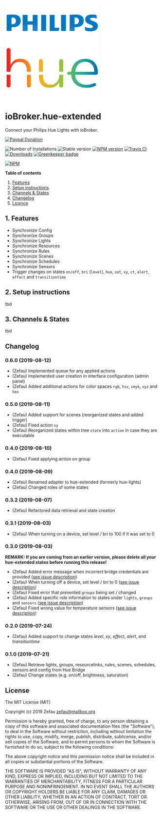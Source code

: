 ![Logo](admin/hue-extended.png)
# ioBroker.hue-extended
Connect your Philips Hue Lights with ioBroker.

[![Paypal Donation](https://img.shields.io/badge/paypal-donate%20|%20spenden-blue.svg)](https://www.paypal.com/cgi-bin/webscr?cmd=_s-xclick&hosted_button_id=S45U45EHXGQHN&source=url)

![Number of Installations](http://iobroker.live/badges/hue-extended-installed.svg)
![Stable version](http://iobroker.live/badges/hue-extended-stable.svg)
[![NPM version](http://img.shields.io/npm/v/iobroker.hue-extended.svg)](https://www.npmjs.com/package/iobroker.hue-extended)
[![Travis CI](https://travis-ci.org/Zefau/ioBroker.hue-extended.svg?branch=master)](https://travis-ci.org/Zefau/ioBroker.hue-extended)
[![Downloads](https://img.shields.io/npm/dm/iobroker.hue-extended.svg)](https://www.npmjs.com/package/iobroker.hue-extended)
[![Greenkeeper badge](https://badges.greenkeeper.io/Zefau/ioBroker.hue-extended.svg)](https://greenkeeper.io/)

[![NPM](https://nodei.co/npm/iobroker.hue-extended.png?downloads=true)](https://nodei.co/npm/iobroker.hue-extended/) 


**Table of contents**
1. [Features](#1-features)
2. [Setup instructions](#2-setup-instructions)
3. [Channels & States](#3-channels--states)
4. [Changelog](#changelog)
5. [Licence](#license)


## 1. Features
- Synchronize Config
- Synchronize Groups
- Synchronize Lights
- Synchronize Resources
- Synchronize Rules
- Synchronize Scenes
- Synchronize Schedules
- Synchronize Sensors 
- Trigger changes on states `on/off`, `bri` (`level`), `hue`, `sat`, `xy`, `ct`, `alert`, `effect` and `transitiontime`  

## 2. Setup instructions
tbd

## 3. Channels & States
tbd

## Changelog

### 0.6.0 (2019-08-12)
- (Zefau) Implemented queue for any applied actions
- (Zefau) Implemented user creation in interface configuration (admin panel)
- (Zefau) Added additional actions for color spaces `rgb`, `hsv`, `cmyk`, `xyz` and `hex`

### 0.5.0 (2019-08-11)
- (Zefau) Added support for scenes (reorganized states and added trigger)
- (Zefau) Fixed action `xy`
- (Zefau) Reorganized states within tree `state` into `action` in case they are executable

### 0.4.0 (2019-08-10)
- (Zefau) Fixed applying action on group

### 0.4.0 (2019-08-09)
- (Zefau) Renamed adapter to hue-extended (formerly hue-lights)
- (Zefau) Changed roles of some states

### 0.3.2 (2019-08-07)
- (Zefau) Refactored data retrieval and state creation

### 0.3.1 (2019-08-03)
- (Zefau) When turning on a device, set level / bri to 100 if it was set to 0

### 0.3.0 (2019-08-03)

__REMARK: If you are coming from an earlier version, please delete all your hue-extended states before running this release!__

- (Zefau) Added error message when incorrect bridge credentials are provided ([see issue description](https://forum.iobroker.net/post/287505))
- (Zefau) When turning off a device, set level / bri to 0 ([see issue description](https://forum.iobroker.net/post/287566))
- (Zefau) Fixed error that prevented `groups` being set / changed
- (Zefau) Added specific role information to states under `lights`, `groups` and `sensors` ([see issue description](https://forum.iobroker.net/post/287566))
- (Zefau) Fixed wrong value for temperature sensors ([see issue description](https://forum.iobroker.net/post/287564))

### 0.2.0 (2019-07-24)
- (Zefau) Added support to change states _level_, _xy_, _effect_, _alert_, and _transitiontime_

### 0.1.0 (2019-07-21)
- (Zefau) Retrieve lights, groups, resourcelinks, rules, scenes, schedules, sensors and config from Hue Bridge
- (Zefau) Change states (e.g. on/off, brightness, saturation)


## License
The MIT License (MIT)

Copyright (c) 2019 Zefau <zefau@mailbox.org>

Permission is hereby granted, free of charge, to any person obtaining a copy
of this software and associated documentation files (the "Software"), to deal
in the Software without restriction, including without limitation the rights
to use, copy, modify, merge, publish, distribute, sublicense, and/or sell
copies of the Software, and to permit persons to whom the Software is
furnished to do so, subject to the following conditions:

The above copyright notice and this permission notice shall be included in
all copies or substantial portions of the Software.

THE SOFTWARE IS PROVIDED "AS IS", WITHOUT WARRANTY OF ANY KIND, EXPRESS OR
IMPLIED, INCLUDING BUT NOT LIMITED TO THE WARRANTIES OF MERCHANTABILITY,
FITNESS FOR A PARTICULAR PURPOSE AND NONINFRINGEMENT. IN NO EVENT SHALL THE
AUTHORS OR COPYRIGHT HOLDERS BE LIABLE FOR ANY CLAIM, DAMAGES OR OTHER
LIABILITY, WHETHER IN AN ACTION OF CONTRACT, TORT OR OTHERWISE, ARISING FROM,
OUT OF OR IN CONNECTION WITH THE SOFTWARE OR THE USE OR OTHER DEALINGS IN
THE SOFTWARE.
